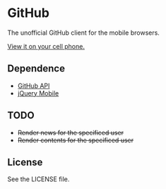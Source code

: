 GitHub
===

The unofficial GitHub client for the mobile browsers.

[View it on your cell phone.](http://fantasyshao.com/GitHub/)

## Dependence

* [GitHub API](https://api.github.com/)
* [jQuery Mobile](http://jquerymobile.com/)

## TODO

* ~~Render news for the specificed user~~
* ~~Render contents for the specificed user~~

## License

See the LICENSE file.
